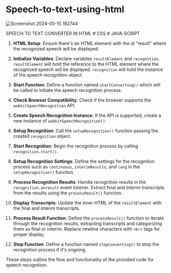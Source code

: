 # Speech-to-text-using-html
![Screenshot 2024-05-15 192744](https://github.com/Jatin9826/Speech-to-text-using-html/assets/167497208/e0ec0b25-9027-40d0-9c5e-f4b73baf9869)

SPEECH TO TEXT CONVERTER IN HTML # CSS # JAVA-SCRIPT

1. **HTML Setup**: Ensure there's an HTML element with the id "result" where the recognized speech will be displayed.

2. **Initialize Variables**: Declare variables `resultElement` and `recognition`. `resultElement` will hold the reference to the HTML element where the recognized speech will be displayed. `recognition` will hold the instance of the speech recognition object.

3. **Start Function**: Define a function named `startConverting()` which will be called to initiate the speech recognition process.

4. **Check Browser Compatibility**: Check if the browser supports the `webkitSpeechRecognition` API.

5. **Create Speech Recognition Instance**: If the API is supported, create a new instance of `webkitSpeechRecognition()`.

6. **Setup Recognition**: Call the `setupRecognition()` function passing the created `recognition` object.

7. **Start Recognition**: Begin the recognition process by calling `recognition.start()`.

8. **Setup Recognition Settings**: Define the settings for the recognition process such as `continuous`, `interimResults`, and `lang` in the `setupRecognition()` function.

9. **Process Recognition Results**: Handle recognition results in the `recognition.onresult` event listener. Extract final and interim transcripts from the results using the `processResult()` function.

10. **Display Transcripts**: Update the inner HTML of the `resultElement` with the final and interim transcripts.

11. **Process Result Function**: Define the `processResult()` function to iterate through the recognition results, extracting transcripts and categorizing them as final or interim. Replace newline characters with `<br>` tags for proper display.

12. **Stop Function**: Define a function named `stopConverting()` to stop the recognition process if it's ongoing.

These steps outline the flow and functionality of the provided code for speech recognition.
